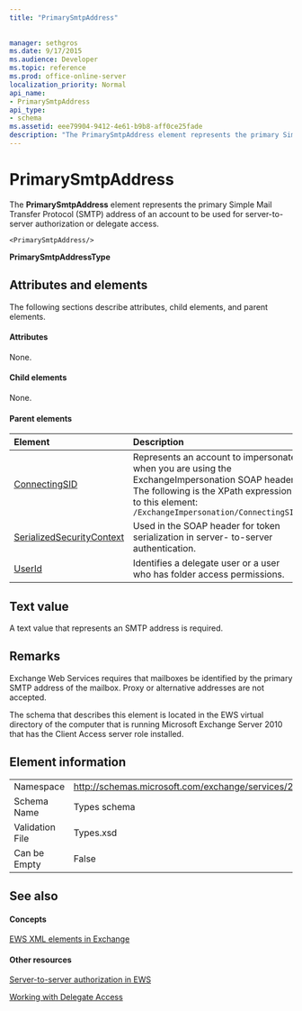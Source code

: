 ```yaml
---
title: "PrimarySmtpAddress"
 
 
manager: sethgros
ms.date: 9/17/2015
ms.audience: Developer
ms.topic: reference
ms.prod: office-online-server
localization_priority: Normal
api_name:
- PrimarySmtpAddress
api_type:
- schema
ms.assetid: eee79904-9412-4e61-b9b8-aff0ce25fade
description: "The PrimarySmtpAddress element represents the primary Simple Mail Transfer Protocol (SMTP) address of an account to be used for server-to-server authorization or delegate access."
---
```


# PrimarySmtpAddress

The **PrimarySmtpAddress** element represents the primary Simple Mail Transfer Protocol (SMTP) address of an account to be used for server-to-server authorization or delegate access. 
  
```
<PrimarySmtpAddress/>
```

 **PrimarySmtpAddressType**
## Attributes and elements

The following sections describe attributes, child elements, and parent elements.
  
#### Attributes

None.
  
#### Child elements

None.
  
#### Parent elements

|**Element**|**Description**|
|:-----|:-----|
|[ConnectingSID](connectingsid.md) <br/> |Represents an account to impersonate when you are using the ExchangeImpersonation SOAP header.  <br/> The following is the XPath expression to this element:  <br/>  `/ExchangeImpersonation/ConnectingSID` <br/> |
|[SerializedSecurityContext](serializedsecuritycontext.md) <br/> |Used in the SOAP header for token serialization in server- to-server authentication.  <br/> |
|[UserId](userid.md) <br/> |Identifies a delegate user or a user who has folder access permissions.  <br/> |
   
## Text value

A text value that represents an SMTP address is required.
  
## Remarks

Exchange Web Services requires that mailboxes be identified by the primary SMTP address of the mailbox. Proxy or alternative addresses are not accepted.
  
The schema that describes this element is located in the EWS virtual directory of the computer that is running Microsoft Exchange Server 2010 that has the Client Access server role installed.
  
## Element information

|||
|:-----|:-----|
|Namespace  <br/> |http://schemas.microsoft.com/exchange/services/2006/types  <br/> |
|Schema Name  <br/> |Types schema  <br/> |
|Validation File  <br/> |Types.xsd  <br/> |
|Can be Empty  <br/> |False  <br/> |
   
## See also

#### Concepts

[EWS XML elements in Exchange](ews-xml-elements-in-exchange.md)
#### Other resources

[Server-to-server authorization in EWS](http://msdn.microsoft.com/library/f1610a20-672d-448b-8c00-5b0fbcaf31cb%28Office.15%29.aspx)
  
[Working with Delegate Access](http://msdn.microsoft.com/library/dfd6b4a3-8fd3-47ba-83c0-52465cb5f3f3%28Office.15%29.aspx)

